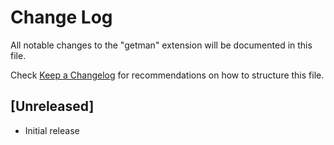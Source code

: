 # Change Log

All notable changes to the "getman" extension will be documented in this file.

Check [Keep a Changelog](http://keepachangelog.com/) for recommendations on how to structure this file.

## [Unreleased]

- Initial release